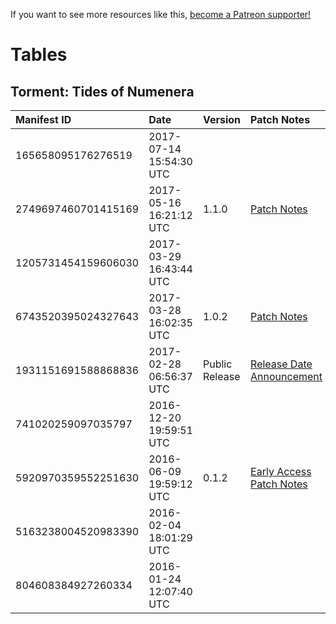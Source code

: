 <!-- TITLE: Steam Depot Manifest Tables -->

If you want to see more resources like this, [become a Patreon supporter!](https://www.patreon.com/fireundubh) 

# Tables
## Torment: Tides of Numenera

Manifest ID | Date | Version | Patch Notes
:--- | :--- | :--- | :---
165658095176276519 | 2017-07-14 15:54:30 UTC | |
2749697460701415169 | 2017-05-16 16:21:12 UTC | 1.1.0 | [Patch Notes](https://steamcommunity.com/app/272270/discussions/0/1333474229086291586/)
1205731454159606030 | 2017-03-29 16:43:44 UTC | | 
6743520395024327643 | 2017-03-28 16:02:35 UTC | 1.0.2 | [Patch Notes](https://steamcommunity.com/gid/103582791441221464/announcements/detail/616271552114468967)
1931151691588868836 | 2017-02-28 06:56:37 UTC | Public Release | [Release Date Announcement](https://steamcommunity.com/gid/103582791441221464/announcements/detail/653417453752180573)
741020259097035797 | 2016-12-20 19:59:51 UTC |  |
5920970359552251630 | 2016-06-09 19:59:12 UTC | 0.1.2 | [Early Access Patch Notes](https://steamcommunity.com/gid/103582791441221464/announcements/detail/916860825825059443)
5163238004520983390 | 2016-02-04 18:01:29 UTC |  |
804608384927260334 | 2016-01-24 12:07:40 UTC |  |